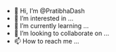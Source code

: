 - 👋 Hi, I’m @PratibhaDash
- 👀 I’m interested in ...
- 🌱 I’m currently learning ...
- 💞️ I’m looking to collaborate on ...
- 📫 How to reach me ...

<!---
PratibhaDash/PratibhaDash is a ✨ special ✨ repository because its `README.md` (this file) appears on your GitHub profile.
You can click the Preview link to take a look at your changes.
--->
